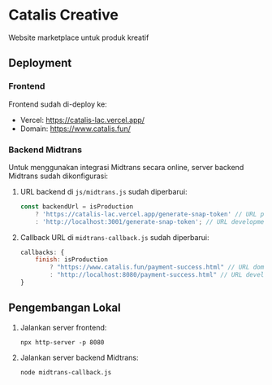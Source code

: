 # Catalis Creative
Website marketplace untuk produk kreatif

## Deployment

### Frontend
Frontend sudah di-deploy ke:
- Vercel: https://catalis-lac.vercel.app/
- Domain: https://www.catalis.fun/

### Backend Midtrans
Untuk menggunakan integrasi Midtrans secara online, server backend Midtrans sudah dikonfigurasi:

1. URL backend di `js/midtrans.js` sudah diperbarui:
   ```javascript
   const backendUrl = isProduction 
       ? 'https://catalis-lac.vercel.app/generate-snap-token' // URL produksi (Vercel)
       : 'http://localhost:3001/generate-snap-token'; // URL development
   ```

2. Callback URL di `midtrans-callback.js` sudah diperbarui:
   ```javascript
   callbacks: {
       finish: isProduction
           ? "https://www.catalis.fun/payment-success.html" // URL domain produksi
           : "http://localhost:8080/payment-success.html" // URL development
   }
   ```

## Pengembangan Lokal

1. Jalankan server frontend:
   ```
   npx http-server -p 8080
   ```

2. Jalankan server backend Midtrans:
   ```
   node midtrans-callback.js
   ```